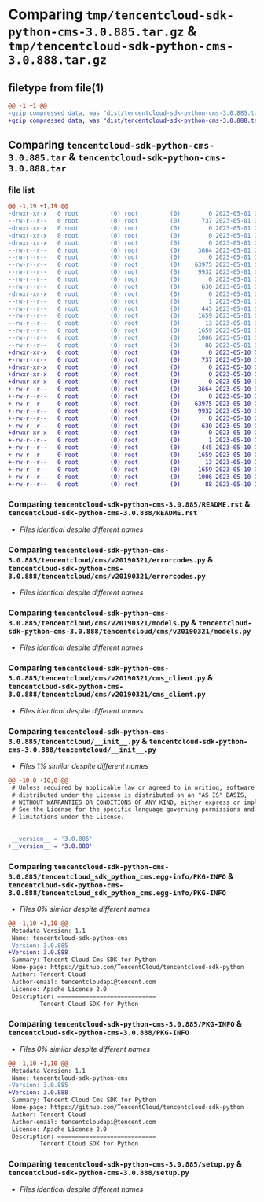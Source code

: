 # Comparing `tmp/tencentcloud-sdk-python-cms-3.0.885.tar.gz` & `tmp/tencentcloud-sdk-python-cms-3.0.888.tar.gz`

## filetype from file(1)

```diff
@@ -1 +1 @@
-gzip compressed data, was "dist/tencentcloud-sdk-python-cms-3.0.885.tar", last modified: Mon May  1 00:33:23 2023, max compression
+gzip compressed data, was "dist/tencentcloud-sdk-python-cms-3.0.888.tar", last modified: Wed May 10 02:02:13 2023, max compression
```

## Comparing `tencentcloud-sdk-python-cms-3.0.885.tar` & `tencentcloud-sdk-python-cms-3.0.888.tar`

### file list

```diff
@@ -1,19 +1,19 @@
-drwxr-xr-x   0 root         (0) root         (0)        0 2023-05-01 00:33:23.000000 tencentcloud-sdk-python-cms-3.0.885/
--rw-r--r--   0 root         (0) root         (0)      737 2023-05-01 00:33:23.000000 tencentcloud-sdk-python-cms-3.0.885/README.rst
-drwxr-xr-x   0 root         (0) root         (0)        0 2023-05-01 00:33:23.000000 tencentcloud-sdk-python-cms-3.0.885/tencentcloud/
-drwxr-xr-x   0 root         (0) root         (0)        0 2023-05-01 00:33:23.000000 tencentcloud-sdk-python-cms-3.0.885/tencentcloud/cms/
-drwxr-xr-x   0 root         (0) root         (0)        0 2023-05-01 00:33:23.000000 tencentcloud-sdk-python-cms-3.0.885/tencentcloud/cms/v20190321/
--rw-r--r--   0 root         (0) root         (0)     3664 2023-05-01 00:33:23.000000 tencentcloud-sdk-python-cms-3.0.885/tencentcloud/cms/v20190321/errorcodes.py
--rw-r--r--   0 root         (0) root         (0)        0 2023-05-01 00:33:23.000000 tencentcloud-sdk-python-cms-3.0.885/tencentcloud/cms/v20190321/__init__.py
--rw-r--r--   0 root         (0) root         (0)    63975 2023-05-01 00:33:23.000000 tencentcloud-sdk-python-cms-3.0.885/tencentcloud/cms/v20190321/models.py
--rw-r--r--   0 root         (0) root         (0)     9932 2023-05-01 00:33:23.000000 tencentcloud-sdk-python-cms-3.0.885/tencentcloud/cms/v20190321/cms_client.py
--rw-r--r--   0 root         (0) root         (0)        0 2023-05-01 00:33:23.000000 tencentcloud-sdk-python-cms-3.0.885/tencentcloud/cms/__init__.py
--rw-r--r--   0 root         (0) root         (0)      630 2023-05-01 00:33:23.000000 tencentcloud-sdk-python-cms-3.0.885/tencentcloud/__init__.py
-drwxr-xr-x   0 root         (0) root         (0)        0 2023-05-01 00:33:23.000000 tencentcloud-sdk-python-cms-3.0.885/tencentcloud_sdk_python_cms.egg-info/
--rw-r--r--   0 root         (0) root         (0)        1 2023-05-01 00:33:23.000000 tencentcloud-sdk-python-cms-3.0.885/tencentcloud_sdk_python_cms.egg-info/dependency_links.txt
--rw-r--r--   0 root         (0) root         (0)      445 2023-05-01 00:33:23.000000 tencentcloud-sdk-python-cms-3.0.885/tencentcloud_sdk_python_cms.egg-info/SOURCES.txt
--rw-r--r--   0 root         (0) root         (0)     1659 2023-05-01 00:33:23.000000 tencentcloud-sdk-python-cms-3.0.885/tencentcloud_sdk_python_cms.egg-info/PKG-INFO
--rw-r--r--   0 root         (0) root         (0)       13 2023-05-01 00:33:23.000000 tencentcloud-sdk-python-cms-3.0.885/tencentcloud_sdk_python_cms.egg-info/top_level.txt
--rw-r--r--   0 root         (0) root         (0)     1659 2023-05-01 00:33:23.000000 tencentcloud-sdk-python-cms-3.0.885/PKG-INFO
--rw-r--r--   0 root         (0) root         (0)     1006 2023-05-01 00:33:23.000000 tencentcloud-sdk-python-cms-3.0.885/setup.py
--rw-r--r--   0 root         (0) root         (0)       88 2023-05-01 00:33:23.000000 tencentcloud-sdk-python-cms-3.0.885/setup.cfg
+drwxr-xr-x   0 root         (0) root         (0)        0 2023-05-10 02:02:13.000000 tencentcloud-sdk-python-cms-3.0.888/
+-rw-r--r--   0 root         (0) root         (0)      737 2023-05-10 02:02:13.000000 tencentcloud-sdk-python-cms-3.0.888/README.rst
+drwxr-xr-x   0 root         (0) root         (0)        0 2023-05-10 02:02:13.000000 tencentcloud-sdk-python-cms-3.0.888/tencentcloud/
+drwxr-xr-x   0 root         (0) root         (0)        0 2023-05-10 02:02:13.000000 tencentcloud-sdk-python-cms-3.0.888/tencentcloud/cms/
+drwxr-xr-x   0 root         (0) root         (0)        0 2023-05-10 02:02:13.000000 tencentcloud-sdk-python-cms-3.0.888/tencentcloud/cms/v20190321/
+-rw-r--r--   0 root         (0) root         (0)     3664 2023-05-10 02:02:13.000000 tencentcloud-sdk-python-cms-3.0.888/tencentcloud/cms/v20190321/errorcodes.py
+-rw-r--r--   0 root         (0) root         (0)        0 2023-05-10 02:02:13.000000 tencentcloud-sdk-python-cms-3.0.888/tencentcloud/cms/v20190321/__init__.py
+-rw-r--r--   0 root         (0) root         (0)    63975 2023-05-10 02:02:13.000000 tencentcloud-sdk-python-cms-3.0.888/tencentcloud/cms/v20190321/models.py
+-rw-r--r--   0 root         (0) root         (0)     9932 2023-05-10 02:02:13.000000 tencentcloud-sdk-python-cms-3.0.888/tencentcloud/cms/v20190321/cms_client.py
+-rw-r--r--   0 root         (0) root         (0)        0 2023-05-10 02:02:13.000000 tencentcloud-sdk-python-cms-3.0.888/tencentcloud/cms/__init__.py
+-rw-r--r--   0 root         (0) root         (0)      630 2023-05-10 02:02:13.000000 tencentcloud-sdk-python-cms-3.0.888/tencentcloud/__init__.py
+drwxr-xr-x   0 root         (0) root         (0)        0 2023-05-10 02:02:13.000000 tencentcloud-sdk-python-cms-3.0.888/tencentcloud_sdk_python_cms.egg-info/
+-rw-r--r--   0 root         (0) root         (0)        1 2023-05-10 02:02:13.000000 tencentcloud-sdk-python-cms-3.0.888/tencentcloud_sdk_python_cms.egg-info/dependency_links.txt
+-rw-r--r--   0 root         (0) root         (0)      445 2023-05-10 02:02:13.000000 tencentcloud-sdk-python-cms-3.0.888/tencentcloud_sdk_python_cms.egg-info/SOURCES.txt
+-rw-r--r--   0 root         (0) root         (0)     1659 2023-05-10 02:02:13.000000 tencentcloud-sdk-python-cms-3.0.888/tencentcloud_sdk_python_cms.egg-info/PKG-INFO
+-rw-r--r--   0 root         (0) root         (0)       13 2023-05-10 02:02:13.000000 tencentcloud-sdk-python-cms-3.0.888/tencentcloud_sdk_python_cms.egg-info/top_level.txt
+-rw-r--r--   0 root         (0) root         (0)     1659 2023-05-10 02:02:13.000000 tencentcloud-sdk-python-cms-3.0.888/PKG-INFO
+-rw-r--r--   0 root         (0) root         (0)     1006 2023-05-10 02:02:13.000000 tencentcloud-sdk-python-cms-3.0.888/setup.py
+-rw-r--r--   0 root         (0) root         (0)       88 2023-05-10 02:02:13.000000 tencentcloud-sdk-python-cms-3.0.888/setup.cfg
```

### Comparing `tencentcloud-sdk-python-cms-3.0.885/README.rst` & `tencentcloud-sdk-python-cms-3.0.888/README.rst`

 * *Files identical despite different names*

### Comparing `tencentcloud-sdk-python-cms-3.0.885/tencentcloud/cms/v20190321/errorcodes.py` & `tencentcloud-sdk-python-cms-3.0.888/tencentcloud/cms/v20190321/errorcodes.py`

 * *Files identical despite different names*

### Comparing `tencentcloud-sdk-python-cms-3.0.885/tencentcloud/cms/v20190321/models.py` & `tencentcloud-sdk-python-cms-3.0.888/tencentcloud/cms/v20190321/models.py`

 * *Files identical despite different names*

### Comparing `tencentcloud-sdk-python-cms-3.0.885/tencentcloud/cms/v20190321/cms_client.py` & `tencentcloud-sdk-python-cms-3.0.888/tencentcloud/cms/v20190321/cms_client.py`

 * *Files identical despite different names*

### Comparing `tencentcloud-sdk-python-cms-3.0.885/tencentcloud/__init__.py` & `tencentcloud-sdk-python-cms-3.0.888/tencentcloud/__init__.py`

 * *Files 1% similar despite different names*

```diff
@@ -10,8 +10,8 @@
 # Unless required by applicable law or agreed to in writing, software
 # distributed under the License is distributed on an "AS IS" BASIS,
 # WITHOUT WARRANTIES OR CONDITIONS OF ANY KIND, either express or implied.
 # See the License for the specific language governing permissions and
 # limitations under the License.
 
 
-__version__ = '3.0.885'
+__version__ = '3.0.888'
```

### Comparing `tencentcloud-sdk-python-cms-3.0.885/tencentcloud_sdk_python_cms.egg-info/PKG-INFO` & `tencentcloud-sdk-python-cms-3.0.888/tencentcloud_sdk_python_cms.egg-info/PKG-INFO`

 * *Files 0% similar despite different names*

```diff
@@ -1,10 +1,10 @@
 Metadata-Version: 1.1
 Name: tencentcloud-sdk-python-cms
-Version: 3.0.885
+Version: 3.0.888
 Summary: Tencent Cloud Cms SDK for Python
 Home-page: https://github.com/TencentCloud/tencentcloud-sdk-python
 Author: Tencent Cloud
 Author-email: tencentcloudapi@tencent.com
 License: Apache License 2.0
 Description: ============================
         Tencent Cloud SDK for Python
```

### Comparing `tencentcloud-sdk-python-cms-3.0.885/PKG-INFO` & `tencentcloud-sdk-python-cms-3.0.888/PKG-INFO`

 * *Files 0% similar despite different names*

```diff
@@ -1,10 +1,10 @@
 Metadata-Version: 1.1
 Name: tencentcloud-sdk-python-cms
-Version: 3.0.885
+Version: 3.0.888
 Summary: Tencent Cloud Cms SDK for Python
 Home-page: https://github.com/TencentCloud/tencentcloud-sdk-python
 Author: Tencent Cloud
 Author-email: tencentcloudapi@tencent.com
 License: Apache License 2.0
 Description: ============================
         Tencent Cloud SDK for Python
```

### Comparing `tencentcloud-sdk-python-cms-3.0.885/setup.py` & `tencentcloud-sdk-python-cms-3.0.888/setup.py`

 * *Files identical despite different names*

